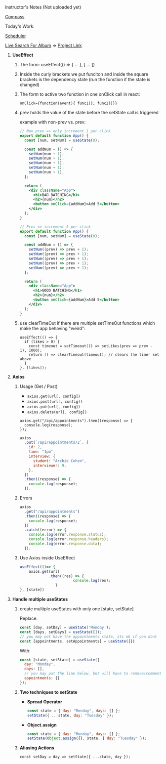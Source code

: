 Instructor's Notes (Not uploaded yet)

[Compass](https://web.compass.lighthouselabs.ca/days/w07d4)

Today's Work:

[Scheduler](https://github.com/ShuhaoZQGG/scheduler/tree/master/src)

[Live Search For Album](https://www.notion.so/71ffbbe878220126aabc64cd05685ac9) ⇒ [Project Link](https://github.com/lighthouse-labs/album-search/tree/base)

1. **UseEffect**
    1. The form: useEffect(() => { ... }, [ ... ])
    2. Inside the curly brackets we put funciton and inside the square brackets is the dependency state (run the function if the state is changed)
    3. The form to active two function in one onClick call in react: 
        
        `onClick={function(event){ func1(); func2()}}`
        
    4. prev holds the value of the state before the setState call is triggered
        
        example with non-prev vs. prev:
        
        ```jsx
        // Non prev => only increment 1 per click
        export default function App() {
          const [num, setNum] = useState(0);
        
          const addNum = () => {
            setNum(num + 1);
            setNum(num + 1);
            setNum(num + 1);
            setNum(num + 1);
            setNum(num + 1);
          };
        
          return (
            <div className="App">
              <h1>BAD BATCHING</h1>
              <h2>{num}</h2>
              <button onClick={addNum}>Add 5</button>
            </div>
          );
        }
        
        // Prev => increment 5 per click
        export default function App() {
          const [num, setNum] = useState(0);
        
          const addNum = () => {
            setNum((prev) => prev + 1);
            setNum((prev) => prev + 1);
            setNum((prev) => prev + 1);
            setNum((prev) => prev + 1);
            setNum((prev) => prev + 1);
          };
        
          return (
            <div className="App">
              <h1>GOOD BATCHING</h1>
              <h2>{num}</h2>
              <button onClick={addNum}>Add 5</button>
            </div>
          );
        }
        ```
        
    5. use clearTimeOut if there are multiple setTimeOut functions which make the app behaving "weird":
        
        ```
        useEffect(() => {
          if (likes > 0) {
            const timeout = setTimeout(() => setLikes(prev => prev - 1), 1000);
            return () => clearTimeout(timeout); // clears the timer set above
          }
        }, [likes]);
        ```
        
2. **Axios**
    1. Usage (Get / Post)
        - `axios.get(url[, config])`
        - `axios.post(url[, config])`
        - `axios.put(url[, config])`
        - `axios.delete(url[, config])`
        
        ```
        axios.get("/api/appointments").then((response) => {
          console.log(response);
        });
        ```
        
        ```jsx
        axios
          .put(`/api/appointments/2`, {
            id: 2,
            time: "1pm",
            interview: {
              student: "Archie Cohen",
              interviewer: 9,
            },
          })
          .then((response) => {
            console.log(response);
          });
        ```
        
    2. Errors
        
        ```jsx
        axios
          .get("/api/appointments")
          .then((response) => {
            console.log(response);
          })
          .catch((error) => {
            console.log(error.response.status);
            console.log(error.response.headers);
            console.log(error.response.data);
          });
        ```
        
    3. Use Axios inside UseEffect
        
        ```jsx
        useEffect(()=> {
        	axios.get(url)
        			 .then((res) => {
        						console.log(res);
        				}
        }, [state])
        ```
        
3. **Handle multiple useStates**
    1. create multiple useStates with only one [state, setState]
        
        Replace:
        
        ```jsx
        const [day, setDay] = useState('Monday');
        const [days, setDays] = useState([]);
        // you may not have the appointments state, its ok if you dont
        const [appointments, setAppointments] = useState({})
        
        ```
        
        With:
        
        ```jsx
        const [state, setState] = useState({
          day: "Monday",
          days: [],
          // you may put the line below, but will have to remove/comment hardcoded appointments variable
          appointments: {}
        });
        ```
        
    2. **Two techniques to setState**
        - **Spread Operator**
            
            ```jsx
            const state = { day: "Monday", days: [] };
            setState({ ...state, day: "Tuesday" });
            ```
            
        - **Object.assign**
            
            ```jsx
            const state = { day: "Monday", days: [] };
            setState(Object.assign({}, state, { day: "Tuesday" });
            ```
            
    3. **Aliasing Actions**
        
        `const setDay = day => setState({ ...state, day });`